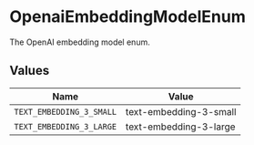 # OpenaiEmbeddingModelEnum

The OpenAI embedding model enum.


## Values

| Name                     | Value                    |
| ------------------------ | ------------------------ |
| `TEXT_EMBEDDING_3_SMALL` | text-embedding-3-small   |
| `TEXT_EMBEDDING_3_LARGE` | text-embedding-3-large   |